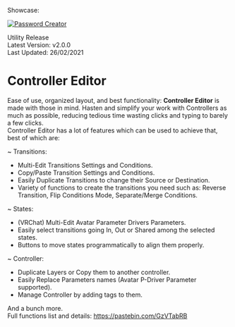 Showcase:

[![Password Creator](http://img.youtube.com/vi/uoI9qw4K8fI/0.jpg)](http://www.youtube.com/watch?v=uoI9qw4K8fI "Controller Editor")

Utility Release  
Latest Version: v2.0.0  
Last Updated: 26/02/2021  

# Controller Editor
Ease of use, organized layout, and best functionality: <b>Controller Editor</b> is made with those in mind. Hasten and simplify your work with Controllers as much as possible, reducing tedious time wasting clicks and typing to barely a few clicks.  
Controller Editor has a lot of features which can be used to achieve that, best of which are:

~ Transitions:
- Multi-Edit Transitions Settings and Conditions.
- Copy/Paste Transition Settings and Conditions.
- Easily Duplicate Transitions to change their Source or Destination.
- Variety of functions to create the transitions you need such as: Reverse Transition, Flip Conditions Mode, Separate/Merge Conditions.

~ States:
- (VRChat) Multi-Edit Avatar Parameter Drivers Parameters.
- Easily select transitions going In, Out or Shared among the selected states.
- Buttons to move states programmatically to align them properly.

~ Controller:
- Duplicate Layers or Copy them to another controller.
- Easily Replace Parameters names (Avatar P-Driver Parameter supported).
- Manage Controller by adding tags to them.

And a bunch more.  
Full functions list and details: https://pastebin.com/GzVTabRB
